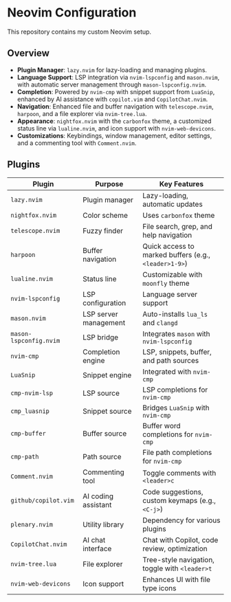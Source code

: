 # Neovim Configuration

This repository contains my custom Neovim setup.

## Overview

- **Plugin Manager**: `lazy.nvim` for lazy-loading and managing plugins.
- **Language Support**: LSP integration via `nvim-lspconfig` and `mason.nvim`, with automatic server management through `mason-lspconfig.nvim`.
- **Completion**: Powered by `nvim-cmp` with snippet support from `LuaSnip`, enhanced by AI assistance with `copilot.vim` and `CopilotChat.nvim`.
- **Navigation**: Enhanced file and buffer navigation with `telescope.nvim`, `harpoon`, and a file explorer via `nvim-tree.lua`.
- **Appearance**: `nightfox.nvim` with the `carbonfox` theme, a customized status line via `lualine.nvim`, and icon support with `nvim-web-devicons`.
- **Customizations**: Keybindings, window management, editor settings, and a commenting tool with `Comment.nvim`.

## Plugins

| Plugin                  | Purpose                  | Key Features                                      |
|-------------------------|--------------------------|--------------------------------------------------|
| `lazy.nvim`             | Plugin manager           | Lazy-loading, automatic updates                  |
| `nightfox.nvim`         | Color scheme             | Uses `carbonfox` theme                           |
| `telescope.nvim`        | Fuzzy finder             | File search, grep, and help navigation           |
| `harpoon`               | Buffer navigation        | Quick access to marked buffers (e.g., `<leader>1-9>`) |
| `lualine.nvim`          | Status line              | Customizable with `moonfly` theme                |
| `nvim-lspconfig`        | LSP configuration        | Language server support                          |
| `mason.nvim`            | LSP server management    | Auto-installs `lua_ls` and `clangd`              |
| `mason-lspconfig.nvim`  | LSP bridge               | Integrates `mason` with `nvim-lspconfig`         |
| `nvim-cmp`              | Completion engine        | LSP, snippets, buffer, and path sources          |
| `LuaSnip`               | Snippet engine           | Integrated with `nvim-cmp`                       |
| `cmp-nvim-lsp`          | LSP source               | LSP completions for `nvim-cmp`                   |
| `cmp_luasnip`           | Snippet source           | Bridges `LuaSnip` with `nvim-cmp`                |
| `cmp-buffer`            | Buffer source            | Buffer word completions for `nvim-cmp`           |
| `cmp-path`              | Path source              | File path completions for `nvim-cmp`             |
| `Comment.nvim`          | Commenting tool          | Toggle comments with `<leader>c`                 |
| `github/copilot.vim`    | AI coding assistant      | Code suggestions, custom keymaps (e.g., `<C-j>`) |
| `plenary.nvim`          | Utility library          | Dependency for various plugins                   |
| `CopilotChat.nvim`      | AI chat interface        | Chat with Copilot, code review, optimization     |
| `nvim-tree.lua`         | File explorer            | Tree-style navigation, toggle with `<leader>t`   |
| `nvim-web-devicons`     | Icon support             | Enhances UI with file type icons                 |

